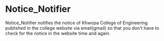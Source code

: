 # Notice_Notifier
Notice_Notifier notifies the notice of Khwopa College of Engineering published in the college website via email(gmail) so that you don't have to check for the notice in the website time and again. 
